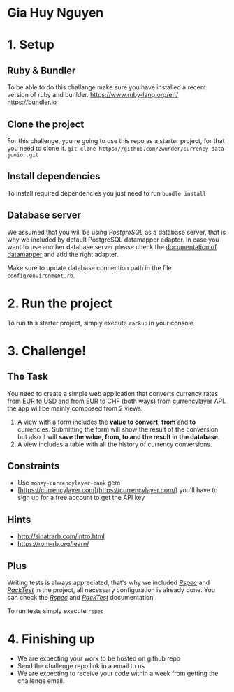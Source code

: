 # Gia Huy Nguyen
# 1. Setup
## Ruby & Bundler
To be able to do this challange make sure you have installed a recent version of ruby and bunlder.
https://www.ruby-lang.org/en/
https://bundler.io
## Clone the project
For this challenge, you re going to use this repo as a starter project, for that you need to clone it.
`git clone https://github.com/2wunder/currency-data-junior.git`
## Install dependencies 
To install required dependencies you just need to run `bundle install`
## Database server
We assumed that you will be using *PostgreSQL* as a database server, that is why we included by default PostgreSQL datamapper adapter.
In case you want to use another database server please check the [documentation of datamapper](https://rom-rb.org/learn/) and add the right adapter.

Make sure to update database connection path in the file `config/environment.rb`.

# 2. Run the project
To run this starter project, simply execute `rackup` in your console
# 3. Challenge!
## The Task
You need to create a simple web application that converts currency rates from EUR to USD and from EUR to CHF (both ways) from currencylayer API. the app will be mainly composed from 2 views:
1. A view with a form includes the **value to convert**, **from** and **to** currencies. Submitting the form will show the result of the conversion but also it will **save the value, from, to and the result in the database**.
2. A view includes a table with all the history of currency conversions.
## Constraints
-   Use  `money-currencylayer-bank`  gem ​
- [https://currencylayer.com](https://currencylayer.com/) you'll have to sign up for a free account to get the API key
## Hints
 - http://sinatrarb.com/intro.html
 - https://rom-rb.org/learn/
## Plus
Writing tests is always appreciated, that's why we included [*Rspec*](https://rspec.info) and [*RackTest*](https://github.com/rack-test/rack-test) in the project, all necessary configuration is already done. You can check the  [*Rspec*](https://rspec.info) and [*RackTest*](https://github.com/rack-test/rack-test) documentation.

To run tests simply execute `rspec`  
# 4. Finishing up
- We are expecting your work to be hosted on github repo 
- Send the challenge repo link in a email to us 
- We are expecting to receive your code within a week from getting the challenge email.
